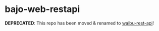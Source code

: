 # bajo-web-restapi

**DEPRECATED**: This repo has been moved & renamed to [waibu-rest-api](https://github.com/ardhi/waibu-rest-api)!